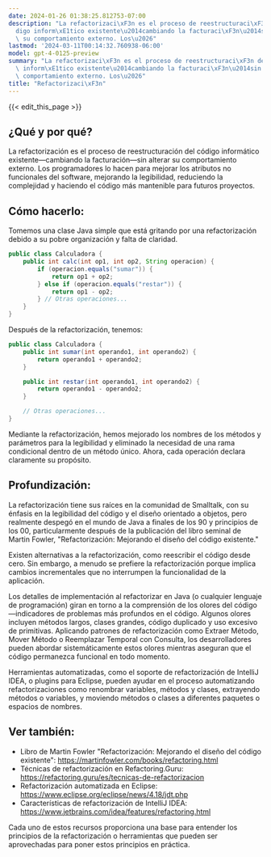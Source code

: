 ```yaml
---
date: 2024-01-26 01:38:25.812753-07:00
description: "La refactorizaci\xF3n es el proceso de reestructuraci\xF3n del c\xF3\
  digo inform\xE1tico existente\u2014cambiando la facturaci\xF3n\u2014sin alterar\
  \ su comportamiento externo. Los\u2026"
lastmod: '2024-03-11T00:14:32.760938-06:00'
model: gpt-4-0125-preview
summary: "La refactorizaci\xF3n es el proceso de reestructuraci\xF3n del c\xF3digo\
  \ inform\xE1tico existente\u2014cambiando la facturaci\xF3n\u2014sin alterar su\
  \ comportamiento externo. Los\u2026"
title: "Refactorizaci\xF3n"
---
```


{{< edit_this_page >}}

## ¿Qué y por qué?
La refactorización es el proceso de reestructuración del código informático existente—cambiando la facturación—sin alterar su comportamiento externo. Los programadores lo hacen para mejorar los atributos no funcionales del software, mejorando la legibilidad, reduciendo la complejidad y haciendo el código más mantenible para futuros proyectos.

## Cómo hacerlo:
Tomemos una clase Java simple que está gritando por una refactorización debido a su pobre organización y falta de claridad.

```java
public class Calculadora {
    public int calc(int op1, int op2, String operacion) {
        if (operacion.equals("sumar")) {
            return op1 + op2;
        } else if (operacion.equals("restar")) {
            return op1 - op2;
        } // Otras operaciones...
    }
}
```

Después de la refactorización, tenemos:

```java
public class Calculadora {
    public int sumar(int operando1, int operando2) {
        return operando1 + operando2;
    }

    public int restar(int operando1, int operando2) {
        return operando1 - operando2;
    }

    // Otras operaciones...
}
```

Mediante la refactorización, hemos mejorado los nombres de los métodos y parámetros para la legibilidad y eliminado la necesidad de una rama condicional dentro de un método único. Ahora, cada operación declara claramente su propósito.

## Profundización:
La refactorización tiene sus raíces en la comunidad de Smalltalk, con su énfasis en la legibilidad del código y el diseño orientado a objetos, pero realmente despegó en el mundo de Java a finales de los 90 y principios de los 00, particularmente después de la publicación del libro seminal de Martin Fowler, "Refactorización: Mejorando el diseño del código existente."

Existen alternativas a la refactorización, como reescribir el código desde cero. Sin embargo, a menudo se prefiere la refactorización porque implica cambios incrementales que no interrumpen la funcionalidad de la aplicación.

Los detalles de implementación al refactorizar en Java (o cualquier lenguaje de programación) giran en torno a la comprensión de los olores del código—indicadores de problemas más profundos en el código. Algunos olores incluyen métodos largos, clases grandes, código duplicado y uso excesivo de primitivas. Aplicando patrones de refactorización como Extraer Método, Mover Método o Reemplazar Temporal con Consulta, los desarrolladores pueden abordar sistemáticamente estos olores mientras aseguran que el código permanezca funcional en todo momento.

Herramientas automatizadas, como el soporte de refactorización de IntelliJ IDEA, o plugins para Eclipse, pueden ayudar en el proceso automatizando refactorizaciones como renombrar variables, métodos y clases, extrayendo métodos o variables, y moviendo métodos o clases a diferentes paquetes o espacios de nombres.

## Ver también:
- Libro de Martin Fowler "Refactorización: Mejorando el diseño del código existente": https://martinfowler.com/books/refactoring.html
- Técnicas de refactorización en Refactoring.Guru: https://refactoring.guru/es/tecnicas-de-refactorizacion
- Refactorización automatizada en Eclipse: https://www.eclipse.org/eclipse/news/4.18/jdt.php
- Características de refactorización de IntelliJ IDEA: https://www.jetbrains.com/idea/features/refactoring.html

Cada uno de estos recursos proporciona una base para entender los principios de la refactorización o herramientas que pueden ser aprovechadas para poner estos principios en práctica.
